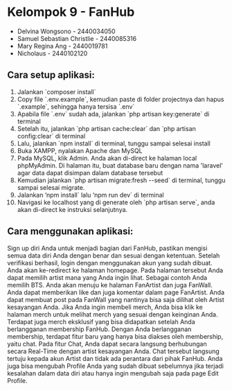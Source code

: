 # Kelompok 9 - FanHub
<ul>
    <li> Delvina Wongsono - 2440034050 </li>
    <li> Samuel Sebastian Christlie - 2440085316 </li>
    <li> Mary Regina Ang - 2440019781 </li>
    <li> Nicholaus - 2440102120 </li>
</ul>

## Cara setup aplikasi:
<ol>
    <li> Jalankan `composer install` </li>
    <li> Copy file `.env.example`, kemudian paste di folder projectnya dan hapus `.example`, sehingga hanya tersisa `.env` </li>
    <li> Apabila file `.env` sudah ada, jalankan `php artisan key:generate` di terminal </li>
    <li> Setelah itu, jalankan `php artisan cache:clear` dan `php artisan config:clear` di terminal </li>
    <li> Lalu, jalankan `npm install` di terminal, tunggu sampai selesai install </li>
    <li> Buka XAMPP, nyalakan Apache dan MySQL </li>
    <li> Pada MySQL, klik Admin. Anda akan di-direct ke halaman local phpMyAdmin. Di halaman itu, buat database baru dengan nama 'laravel' agar data dapat disimpan dalam database tersebut </li>
    <li> Kemudian jalankan `php artisan migrate:fresh --seed` di terminal, tunggu sampai selesai migrate. </li>
    <li> Jalankan ‘npm install` lalu ‘npm run dev` di terminal </li>
    <li> Navigasi ke localhost yang di generate oleh `php artisan serve`, anda akan di-direct ke instruksi selanjutnya. </li>
</ol>


## Cara menggunakan aplikasi:
Sign up diri Anda untuk menjadi bagian dari FanHub, pastikan mengisi semua data diri Anda dengan benar dan sesuai dengan ketentuan.
Setelah verifikasi berhasil, login dengan menggunakan akun yang sudah dibuat.
Anda akan ke-redirect ke halaman homepage. Pada halaman tersebut Anda dapat memilih artist mana yang Anda ingin lihat. Sebagai contoh Anda memilih BTS.
Anda akan menuju ke halaman FanArtist dan juga FanWall. Anda dapat memberikan like dan juga komentar dalam page FanArtist. Anda dapat membuat post pada FanWall yang nantinya bisa saja dilihat oleh Artist kesayangan Anda.
Jika Anda ingin membeli merch, Anda bisa klik ke halaman merch untuk melihat merch yang sesuai dengan keinginan Anda. 
Terdapat juga  merch eksklusif yang bisa didapatkan setelah Anda berlangganan membership FanHub. Dengan Anda berlangganan membership, terdapat fitur baru yang hanya bisa diakses oleh membership, yaitu chat.
Pada fitur Chat, Anda dapat secara langsung berhubungan secara Real-Time dengan artist kesayangan Anda. Chat tersebut langsung tertuju kepada akun Artist dan tidak ada perantara dari pihak FanHub. 
Anda juga bisa mengubah Profile Anda yang sudah dibuat sebelumnya jika terjadi kesalahan dalam data diri atau hanya ingin mengubah saja pada page Edit Profile.
